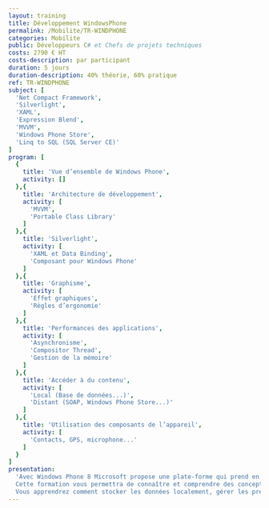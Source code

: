 ```yaml
---
layout: training
title: Développement WindowsPhone
permalink: /Mobilite/TR-WINDPHONE
categories: Mobilite
public: Développeurs C# et Chefs de projets techniques
costs: 2790 € HT
costs-description: par participant
duration: 5 jours
duration-description: 40% théorie, 60% pratique
ref: TR-WINDPHONE
subject: [
  'Net Compact Framework',
  'Silverlight',
  'XAML',
  'Expression Blend',
  'MVVM',
  'Windows Phone Store',
  'Linq to SQL (SQL Server CE)'
]
program: [
  {
    title: 'Vue d’ensemble de Windows Phone',
    activity: []
  },{
    title: 'Architecture de développement',
    activity: [
      'MVVM',
      'Portable Class Library'
    ]
  },{
    title: 'Silverlight',
    activity: [
      'XAML et Data Binding',
      'Composant pour Windows Phone'
    ]
  },{
    title: 'Graphisme',
    activity: [
      'Effet graphiques',
      'Règles d’ergonomie'
    ]
  },{
    title: 'Performances des applications',
    activity: [
      'Asynchronisme',
      'Compositor Thread',
      'Gestion de la mémoire'
    ]
  },{
    title: 'Accéder à du contenu',
    activity: [
      'Local (Base de données...)',
      'Distant (SOAP, Windows Phone Store...)'
    ]
  },{
    title: 'Utilisation des composants de l’appareil',
    activity: [
      'Contacts, GPS, microphone...'
    ]
  }
]
presentation:
  'Avec Windows Phone 8 Microsoft propose une plate-forme qui prend en compte l’ensemble des problématiques importantes du développement mobile telles que les règles d’ergonomie, les contraintes matérielles, l’environnement de développement, la solution de déploiement ou l’accès aux fournisseurs de contenus.
  Cette formation vous permettra de connaître et comprendre des concepts clefs comme la navigation et la liaison de données. Elle vous confrontera à l’ergonomie particulière de ce système et des écrans tactiles en vous donnant des solutions de mise en oeuvre telles que “Expression Blend”.
  Vous apprendrez comment stocker les données localement, gérer les préférences aussi bien que l’interaction avec les autres applications du mobile.'
---
```


